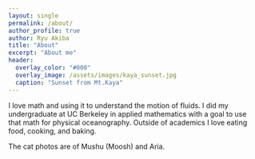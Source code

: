 ```yaml
---
layout: single 
permalink: /about/
author_profile: true
author: Ryu Akiba
title: "About"
excerpt: "About me"
header:
  overlay_color: "#000"
  overlay_image: /assets/images/kaya_sunset.jpg
  caption: "Sunset from Mt.Kaya"
---
```


<p align="justify">

I love math and using it to understand the motion of fluids. I did my undergraduate at UC Berkeley in applied mathematics with a goal to use that math for physical oceanography. Outside of academics I love eating food, cooking, and baking. 

</p>

<p align="justify">

The cat photos are of Mushu (Moosh) and Aria. 

</p>
